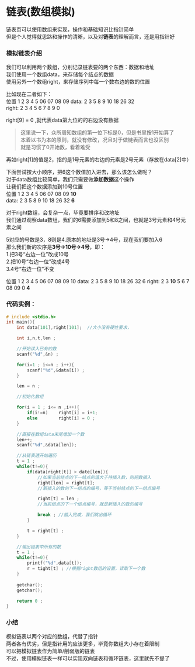 # 链表(数组模拟)

链表页可以使用数组来实现，操作和基础知识比指针简单   
但是个人觉得就思路和操作的清晰，以及对**链表**的理解而言，还是用指针好  
  
### 模拟链表介绍  
我们可以利用两个数组，分别记录链表要的两个东西：数据和地址  
我们使用一个数组data，来存储每个结点的数据  
使用另外一个数组right，来存储序列中每一个数右边的数的位置  

比如现在二者如下：   
位置    1  2  3   4   5   06  07  08   09
data:   2  3   5   8   9   10  18  26  32   
right:  2  3   4   5   6   7   8   9   0   

right[9] = 0 ,就代表data第九位的的右边没有数据   
>这里说一下，众所周知数组的第一位下标是0，但是书里按1开始算了     
>本着以书为本的原则，就没有修改，况且对于做链表而言也没区别   
>就是习惯了0开始数，看着难受  

再如right[1]的值是2，指的是1号元素的右边的元素是2号元素（存放在data[2]中）

下面尝试按大小顺序，把6这个数值加入进去，那么该怎么做呢？    
对于data数组比较简单，我们只需要做**添加数据**这个操作    
让我们把这个数据添加到10号位置  
位置    1  2  3   4   5   06  07  08   09   **10**   
data:   2  3   5   8   9   10  18  26  32   **6**    

对于right数组，会复杂一点，毕竟要排序和改地址  
我们通过观察data数组，我们的6需要添加到5和8之间，也就是3号元素和4号元素之间    

5对应的号数是3，8则是4.原本的地址是3号->4号，现在我们要加入6   
那么我们新的次序是**3号->10号->4号**，即：  
1.把3号“右边一位”改成10号   
2.把10号“右边一位”改成4号  
3.4号“右边一位”不变  

位置    1  2  3   4   5   06  07  08   09   10
data:   2  3   5   8   9   10  18  26  32   6
right:  2  3   **10**   5   6   7   08   09   0   **4**  

### 代码实例：
```C
# include <stdio.h>
int main(){
    int data[101],right[101];  //大小没有硬性要求，

    int i,n,t,len ; 

    //开始读入已有的数
    scanf("%d",&n) ; 

    for(i=1 ; i<=n ; i++){
        scanf("%d",&data[i]) ; 
    }

    len = n ; 

    //初始化数组

    for(i = 1 ; i<= n ,i++){
        if(i!=n)    right[i] = i+1;
        else        right[i] = 0 ;
    }

    //直接在数组data末尾增加一个数
    len++;
    scanf("%d",&data[len]);

    //从链表透开始遍历
    t = 1 ;
    while(t!=0){
        if(data[right[t]] > date[len]){
            //如果当前结点的下一结点的值大于待插入数，则把数插入
            right[len] = right[t];
            //新插入的数的下一结点的编号，等于当前结点的下一结点编号  

            right[t] = len ; 
            //当前结点的下一个结点编号，就是新插入的数的编号

            break ; //插入完成，我们跳出循环
        }

        t = right[t] ;
    }

    //输出链表中所有的数
    t = 1 ;
    while(t!=0){
        printf("%d",data[t]);
        r = tight[t] ; //根据right数组的设置，读取下一个数
    }
    
    getchar();
    getchar();

    return 0 ;
}
```  

### 小结    
模拟链表以两个对应的数组，代替了指针    
两者各有优劣，但是指针用的应该更多，毕竟你数组大小存在着限制    
可以把模拟链表作为简单/削弱版的链表     
不过，使用模拟链表一样可以实现双向链表和循环链表，这里就先不提了    

